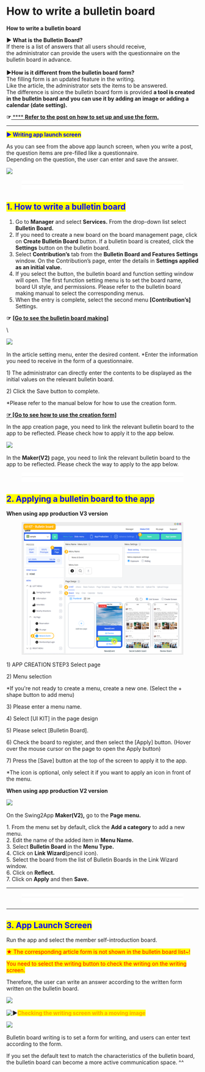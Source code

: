 # How to write a bulletin board

**How to write a bulletin board**

**▶ What is the Bulletin Board?**\
If there is a list of answers that all users should receive,\
the administrator can provide the users with the questionnaire on the bulletin board in advance.\
\
**▶How is it different from the bulletin board form?**\
The filling form is an updated feature in the writing.\
Like the article, the administrator sets the items to be answered.\
The difference is since the bulletin board form is provided **a tool is created in the bulletin board and you can use it by adding an image or adding a calendar (date setting).**

**☞**[ **** ](https://swing2app.blog.me/220840148356)[**Refer to the post on how to set up and use the form.** ](filling-form.md)

***

<mark style="color:blue;">**▶ Writing app launch screen**</mark>

As you can see from the above app launch screen, when you write a post, the question items are pre-filled like a questionnaire.\
Depending on the question, the user can enter and save the answer.

![](https://support.swing2app.com/wp-content/uploads/2018/09/Group-269@3x.png)

<figure><img src="../../../.gitbook/assets/구분선 (1).PNG" alt=""><figcaption></figcaption></figure>

## <mark style="color:blue;">**1. How to write a bulletin board**</mark>

1. Go to **Manager** and select **Services.** From the drop-down list select **Bulletin Board.**
2. If you need to create a new board on the board management page, click on  **Create Bulletin Board** button. If a bulletin board is created, click the **Settings** button on the bulletin board.
3. Select **Contribution’s** tab from the **Bulletin Board and Features Settings** window. On the Contribution’s page, enter the details in **Settings applied as an initial value.**
4. If you select the button, the bulletin board and function setting window will open. The first function setting menu is to set the board name, board UI style, and permissions. Please refer to the bulletin board making manual to select the corresponding menus.
5. When the entry is complete, select the second menu **\[Contribution’s]** Settings.

**☞** [**\[Go to see the bulletin board making\]**](create-bulletinboard.md)

\


![](https://support.swing2app.com/wp-content/uploads/2018/09/b28-e1587041408528-1.png)

In the article setting menu, enter the desired content. \*Enter the information you need to receive in the form of a questionnaire.

1\) The administrator can directly enter the contents to be displayed as the initial values on the relevant bulletin board.

2\) Click the Save button to complete.

\*Please refer to the manual below for how to use the creation form.

[**☞ \[Go to see how to use the creation form\]**](filling-form.md)

In the app creation page, you need to link the relevant bulletin board to the app to be reflected. Please check how to apply it to the app below.

![](https://support.swing2app.com/wp-content/uploads/2018/09/bb18.png)

In the **Maker(V2)** page, you need to link the relevant bulletin board to the app to be reflected. Please check the way to apply to the app below.

<figure><img src="../../../.gitbook/assets/구분선 (1).PNG" alt=""><figcaption></figcaption></figure>

## <mark style="color:blue;">**2. Applying a bulletin board to the app**</mark>



**When using app production V3 version**

<figure><img src="../../../.gitbook/assets/en_게시판적용.png" alt=""><figcaption></figcaption></figure>

1\) APP CREATION STEP3 Select page

2\) Menu selection

\*If you're not ready to create a menu, create a new one. (Select the + shape button to add menu)

3\) Please enter a menu name.

4\) Select \[UI KIT] in the page design

5\) Please select \[Bulletin Board].&#x20;

6\) Check the board to register, and then select the \[Apply] button. (Hover over the mouse cursor on the page to open the Apply button)

7\) Press the \[Save] button at the top of the screen to apply it to the app.

\*The icon is optional, only select it if you want to apply an icon in front of the menu.



**When using app production V2 version**

![](https://support.swing2app.com/wp-content/uploads/2018/09/form1-e1587481656372.png)

On the Swing2App **Maker(V2),** go to the **Page menu.**&#x20;

1\. From the menu set by default, click the **Add a category** to add a new menu.\
2\. Edit the name of the added item in **Menu Name.**\
3\. Select **Bulletin Board** in the **Menu Type.**\
4\. Click on **Link Wizard**(pencil icon).\
5\. Select the board from the list of Bulletin Boards in the Link Wizard window.\
6\. Click on **Reflect.**\
7\. Click on **Apply** and then **Save.**

****

<figure><img src="../../../.gitbook/assets/구분선 (1).PNG" alt=""><figcaption></figcaption></figure>

****

## <mark style="color:blue;">**3. App Launch Screen**</mark>

Run the app and select the member self-introduction board.

<mark style="color:red;">★ The corresponding article form is not shown in the bulletin board list\~!</mark>

<mark style="color:red;">You need to select the writing button to check the writing on the writing screen.</mark>

Therefore, the user can write an answer according to the written form written on the bulletin board.

![](https://support.swing2app.com/wp-content/uploads/2018/09/write2.png)

<img src="https://s.w.org/images/core/emoji/11/svg/25b6.svg" alt="▶" data-size="line"><mark style="color:orange;">**Checking the writing screen with a moving image**</mark>

![](https://support.swing2app.com/wp-content/uploads/2018/09/%EB%85%B9%ED%99%94\_2020\_08\_12\_18\_32\_12\_562.gif)

Bulletin board writing is to set a form for writing, and users can enter text according to the form.

If you set the default text to match the characteristics of the bulletin board, the bulletin board can become a more active communication space. ^^
